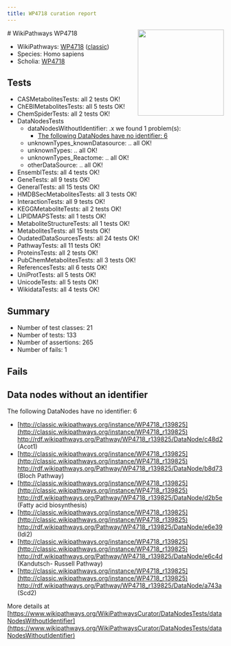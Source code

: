 ```yaml
---
title: WP4718 curation report
---
```


<img style="float: right; width: 200px" src="https://upload.wikimedia.org/wikipedia/commons/thumb/8/83/Wplogo_with_text_500.png/640px-Wplogo_with_text_500.png" />
# WikiPathways WP4718

* WikiPathways: [WP4718](https://wikipathways.org/pathways/WP4718) ([classic](https://classic.wikipathways.org/instance/WP4718))
* Species: Homo sapiens
* Scholia: [WP4718](https://scholia.toolforge.org/wikipathways/WP4718)
## Tests
* CASMetabolitesTests: all 2 tests OK!
* ChEBIMetabolitesTests: all 5 tests OK!
* ChemSpiderTests: all 2 tests OK!
* DataNodesTests
    * dataNodesWithoutIdentifier: .x we found 1 problem(s):
        * [The following DataNodes have no identifier: 6](#d2d32fa5)
    * unknownTypes_knownDatasource: .. all OK!
    * unknownTypes: .. all OK!
    * unknownTypes_Reactome: .. all OK!
    * otherDataSource: .. all OK!
* EnsemblTests: all 4 tests OK!
* GeneTests: all 9 tests OK!
* GeneralTests: all 15 tests OK!
* HMDBSecMetabolitesTests: all 3 tests OK!
* InteractionTests: all 9 tests OK!
* KEGGMetaboliteTests: all 2 tests OK!
* LIPIDMAPSTests: all 1 tests OK!
* MetaboliteStructureTests: all 1 tests OK!
* MetabolitesTests: all 15 tests OK!
* OudatedDataSourcesTests: all 24 tests OK!
* PathwayTests: all 11 tests OK!
* ProteinsTests: all 2 tests OK!
* PubChemMetabolitesTests: all 3 tests OK!
* ReferencesTests: all 6 tests OK!
* UniProtTests: all 5 tests OK!
* UnicodeTests: all 5 tests OK!
* WikidataTests: all 4 tests OK!


## Summary

* Number of test classes: 21
* Number of tests: 133
* Number of assertions: 265
* Number of fails: 1

## Fails

<a name="d2d32fa5" />

## Data nodes without an identifier

The following DataNodes have no identifier: 6

* [http://classic.wikipathways.org/instance/WP4718_r139825](http://classic.wikipathways.org/instance/WP4718_r139825) http://rdf.wikipathways.org/Pathway/WP4718_r139825/DataNode/c48d2 (Acot1)
* [http://classic.wikipathways.org/instance/WP4718_r139825](http://classic.wikipathways.org/instance/WP4718_r139825) http://rdf.wikipathways.org/Pathway/WP4718_r139825/DataNode/b8d73 (Bloch Pathway)
* [http://classic.wikipathways.org/instance/WP4718_r139825](http://classic.wikipathways.org/instance/WP4718_r139825) http://rdf.wikipathways.org/Pathway/WP4718_r139825/DataNode/d2b5e (Fatty acid biosynthesis)
* [http://classic.wikipathways.org/instance/WP4718_r139825](http://classic.wikipathways.org/instance/WP4718_r139825) http://rdf.wikipathways.org/Pathway/WP4718_r139825/DataNode/e6e39 (Idi2)
* [http://classic.wikipathways.org/instance/WP4718_r139825](http://classic.wikipathways.org/instance/WP4718_r139825) http://rdf.wikipathways.org/Pathway/WP4718_r139825/DataNode/e6c4d (Kandutsch-
Russell 
Pathway)
* [http://classic.wikipathways.org/instance/WP4718_r139825](http://classic.wikipathways.org/instance/WP4718_r139825) http://rdf.wikipathways.org/Pathway/WP4718_r139825/DataNode/a743a (Scd2)


More details at [https://www.wikipathways.org/WikiPathwaysCurator/DataNodesTests/dataNodesWithoutIdentifier](https://www.wikipathways.org/WikiPathwaysCurator/DataNodesTests/dataNodesWithoutIdentifier)


